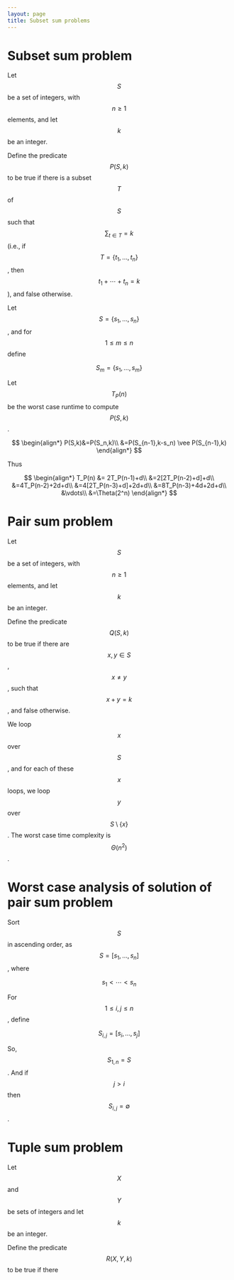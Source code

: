```yaml
---
layout: page
title: Subset sum problems
---
```


# Subset sum problem

Let $$S$$ be a set of integers, with $$n \geq 1$$ elements, and let $$k$$ be an integer.

Define the predicate
$$P(S,k)$$ to be true if there is a subset $$T$$ of $$S$$ such that
$$\sum_{t \in T} = k$$ (i.e., if $$T=\{t_1,\ldots,t_n\}$$, then
$$t_1+\cdots+t_n = k$$), and false otherwise.

Let $$S=\{s_1,\ldots,s_n\}$$, and for $$1 \leq m \leq n$$ define

$$S_m=\{s_1,\ldots,s_m\}$$

Let $$T_P(n)$$ be the worst case runtime to compute $$P(S,k)$$.

$$
\begin{align*}
P(S,k)&=P(S_n,k)\\
&=P(S_{n-1},k-s_n) \vee P(S_{n-1},k)
\end{align*}
$$

Thus

$$
\begin{align*}
T_P(n) &= 2T_P(n-1)+d\\
&=2[2T_P(n-2)+d]+d\\
&=4T_P(n-2)+2d+d\\
&=4[2T_P(n-3)+d]+2d+d\\
&=8T_P(n-3)+4d+2d+d\\
&\vdots\\
&=\Theta(2^n)
\end{align*}
$$


# Pair sum problem

Let $$S$$ be a set of integers, with $$n \geq 1$$ elements, and let $$k$$ be an integer.

Define the predicate $$Q(S,k)$$ to be true if there are $$x,y \in S$$, $$x \neq y$$, such that $$x+y=k$$, and false
otherwise.

We loop $$x$$ over $$S$$, and for each of these $$x$$ loops, we loop $$y$$ over $$S \setminus \{x\}$$.
The worst case time complexity is $$\Theta(n^2)$$.

# Worst case analysis of solution of pair sum problem

Sort $$S$$ in ascending order, as $$S=[s_1,\ldots,s_n]$$, where 

$$s_1<\cdots<s_n$$

For $$1 \leq i,j \leq n$$, define

$$
S_{i,j} = [s_i,\ldots,s_j]
$$

So, $$S_{1,n} = S$$. And if $$j>i$$ then $$S_{i,j}=\emptyset$$.




# Tuple sum problem

Let $$X$$ and $$Y$$ be sets of integers and let $$k$$ be an integer.

Define the predicate $$R(X,Y,k)$$ to be true if there




